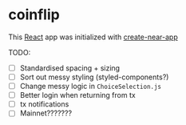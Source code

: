 coinflip
==================

This [React](https://github.com/facebook/react) app was initialized with [create-near-app](https://github.com/near/create-near-app)

TODO:

- [ ] Standardised spacing + sizing
- [ ] Sort out messy styling (styled-components?)
- [ ] Change messy logic in `ChoiceSelection.js`
- [ ] Better login when returning from tx
- [ ] tx notifications
- [ ] Mainnet???????
